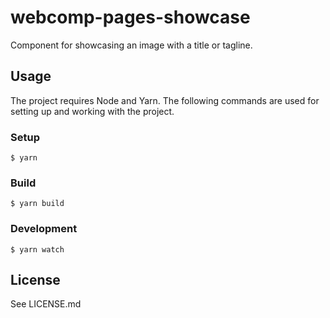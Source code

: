 # webcomp-pages-showcase

Component for showcasing an image with a title or tagline.

## Usage

The project requires Node and Yarn. The following commands are used for setting up and working with the project.

### Setup

    $ yarn

### Build

    $ yarn build

### Development

    $ yarn watch

## License

See LICENSE.md